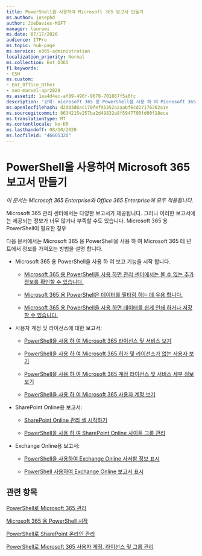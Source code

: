 ```yaml
---
title: PowerShell을 사용하여 Microsoft 365 보고서 만들기
ms.author: josephd
author: JoeDavies-MSFT
manager: laurawi
ms.date: 07/17/2020
audience: ITPro
ms.topic: hub-page
ms.service: o365-administration
localization_priority: Normal
ms.collection: Ent_O365
f1.keywords:
- CSH
ms.custom:
- Ent_Office_Other
- seo-marvel-apr2020
ms.assetid: 1ea4d4ec-af89-496f-9678-701867f5a6fc
description: '요약: microsoft 365 용 PowerShell을 사용 하 여 Microsoft 365 관리 센터에서 생성할 수 없는 보고서를 만듭니다.'
ms.openlocfilehash: d2d03d6ac170fef95352a2aabf6cd27176202a1e
ms.sourcegitcommit: 8634215e257ba2d49832a8f5947700fd00f18ece
ms.translationtype: MT
ms.contentlocale: ko-KR
ms.lasthandoff: 08/10/2020
ms.locfileid: "46605320"
---
```

# <a name="use-powershell-to-create-reports-for-microsoft-365"></a>PowerShell을 사용하여 Microsoft 365 보고서 만들기

*이 문서는 Microsoft 365 Enterprise와 Office 365 Enterprise에 모두 적용됩니다.*

Microsoft 365 관리 센터에서는 다양한 보고서가 제공됩니다. 그러나 이러한 보고서에는 제공되는 정보가 너무 많거나 부족할 수도 있습니다. Microsoft 365 용 PowerShell이 필요한 경우
  
다음 문서에서는 Microsoft 365 용 PowerShell을 사용 하 여 Microsoft 365 테 넌 트에서 정보를 가져오는 방법을 설명 합니다.
  
- Microsoft 365 용 PowerShell을 사용 하 여 보고 기능을 시작 합니다.
    
  - [Microsoft 365 용 PowerShell을 사용 하면 관리 센터에서는 볼 수 없는 추가 정보를 확인할 수 있습니다.](https://technet.microsoft.com/library/dn568034.aspx#reveal)
    
  - [Microsoft 365 용 PowerShell은 데이터를 필터링 하는 데 유용 합니다.](https://technet.microsoft.com/library/dn568034.aspx#filter)
    
  - [Microsoft 365 용 PowerShell을 사용 하면 데이터를 쉽게 인쇄 하거나 저장할 수 있습니다.](https://technet.microsoft.com/library/dn568034.aspx#printsave)
    
- 사용자 계정 및 라이선스에 대한 보고서:
    
  - [PowerShell을 사용 하 여 Microsoft 365 라이선스 및 서비스 보기](view-licenses-and-services-with-office-365-powershell.md)
    
  - [PowerShell을 사용 하 여 Microsoft 365 허가 및 라이선스가 없는 사용자 보기](view-licensed-and-unlicensed-users-with-office-365-powershell.md)
    
  - [PowerShell을 사용 하 여 Microsoft 365 계정 라이선스 및 서비스 세부 정보 보기](view-account-license-and-service-details-with-office-365-powershell.md)
    
  - [PowerShell을 사용 하 여 Microsoft 365 사용자 계정 보기](view-user-accounts-with-office-365-powershell.md)
    
- SharePoint Online용 보고서:
    
  - [SharePoint Online 관리 셸 시작하기](https://docs.microsoft.com/powershell/sharepoint/sharepoint-online/connect-sharepoint-online)
    
  - [PowerShell을 사용 하 여 SharePoint Online 사이트 그룹 관리](https://technet.microsoft.com/library/122f4099-c78d-4cce-bab0-4343b04596ae.aspx)
    
- Exchange Online용 보고서:
    
  - [PowerShell을 사용하여 Exchange Online 사서함 정보 표시](https://technet.microsoft.com/library/13843002-56ca-4b75-81c5-84386522b01b.aspx)
    
  - [PowerShell 사용하여 Exchange Online 보고서 표시](https://technet.microsoft.com/library/4873a063-9fc4-4ed9-826a-6e935fef61d4.aspx)
    
## <a name="related-topics"></a>관련 항목

[PowerShell로 Microsoft 365 관리](manage-office-365-with-office-365-powershell.md)
  
[Microsoft 365 용 PowerShell 시작](getting-started-with-office-365-powershell.md)
  
[PowerShell로 SharePoint 온라인 관리](manage-sharepoint-online-with-office-365-powershell.md)
  
[PowerShell로 Microsoft 365 사용자 계정, 라이선스 및 그룹 관리](manage-user-accounts-and-licenses-with-office-365-powershell.md)
  
